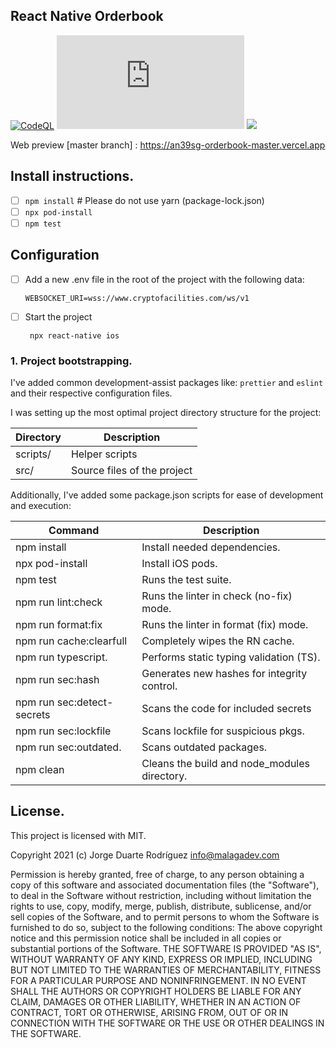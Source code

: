## React Native Orderbook
[![CodeQL](https://github.com/megah4x0r/react-native-orderbook/actions/workflows/codeql-analysis.yml/badge.svg?branch=master)](https://github.com/megah4x0r/react-native-orderbook/actions/workflows/codeql-analysis.yml)
[![type-coverage](https://img.shields.io/badge/dynamic/json.svg?label=type-coverage&prefix=%E2%89%A5&suffix=%&query=$.typeCoverage.atLeast&uri=https%3A%2F%2Fraw.githubusercontent.com%2Fmegah4x0r%2Freact-native-orderbook%2Fmaster%2Fpackage.json)](https://github.com/megah4x0r/react-native-orderbook)
<a href="https://codeclimate.com/github/megah4x0r/react-native-orderbook/maintainability"><img src="https://api.codeclimate.com/v1/badges/b2d14de2ab2bfc28a5f6/maintainability" /></a>

Web preview [master branch] : https://an39sg-orderbook-master.vercel.app

## Install instructions.

- [ ] ```npm install``` # Please do not use yarn (package-lock.json)
- [ ] ```npx pod-install```
- [ ] ```npm test```

## Configuration

- [ ] Add a new .env file in the root of the project with the following data:

    ```
    WEBSOCKET_URI=wss://www.cryptofacilities.com/ws/v1
    ```

- [ ] Start the project

   ``` npx react-native ios```

### 1. Project bootstrapping.

I've added common development-assist packages like: `prettier` and `eslint` and their respective configuration files.

I was setting up the most optimal project directory structure for the project:

| **Directory** | **Description**             |
| ------------- | --------------------------- |
| scripts/      | Helper scripts              |
| src/          | Source files of the project |

Additionally, I've added some package.json scripts for ease of development and execution:

| **Command**     | **Description**                              |
| --------------- | -------------------------------------------- |
| npm install                | Install needed dependencies.                 |
| npx pod-install            | Install iOS pods.                            |
| npm test                   | Runs the test suite.                         |
| npm run lint:check         | Runs the linter in check (no-fix) mode.      |
| npm run format:fix         | Runs the linter in format (fix) mode.        |
| npm run cache:clearfull    | Completely wipes the RN cache.               |
| npm run typescript.        | Performs static typing validation (TS).      |
| npm run sec:hash           | Generates new hashes for integrity control.  |
| npm run sec:detect-secrets | Scans the code for included secrets          | 
| npm run sec:lockfile       | Scans lockfile for suspicious pkgs.          |
| npm run sec:outdated.      | Scans outdated packages.                     |
| npm clean                  | Cleans the build and node_modules directory. |
 
## License.

This project is licensed with MIT.

Copyright 2021 (c) Jorge Duarte Rodríguez <info@malagadev.com>

Permission is hereby granted, free of charge, to any person obtaining a copy of this software and associated documentation files (the "Software"), to deal in the Software without restriction, including without limitation the rights to use, copy, modify, merge, publish, distribute, sublicense, and/or sell copies of the Software, and to permit persons to whom the Software is furnished to do so, subject to the following conditions:
The above copyright notice and this permission notice shall be included in all copies or substantial portions of the Software.
THE SOFTWARE IS PROVIDED "AS IS", WITHOUT WARRANTY OF ANY KIND, EXPRESS OR IMPLIED, INCLUDING BUT NOT LIMITED TO THE WARRANTIES OF MERCHANTABILITY, FITNESS FOR A PARTICULAR PURPOSE AND NONINFRINGEMENT. IN NO EVENT SHALL THE AUTHORS OR COPYRIGHT HOLDERS BE LIABLE FOR ANY CLAIM, DAMAGES OR OTHER LIABILITY, WHETHER IN AN ACTION OF CONTRACT, TORT OR OTHERWISE, ARISING FROM, OUT OF OR IN CONNECTION WITH THE SOFTWARE OR THE USE OR OTHER DEALINGS IN THE SOFTWARE.
